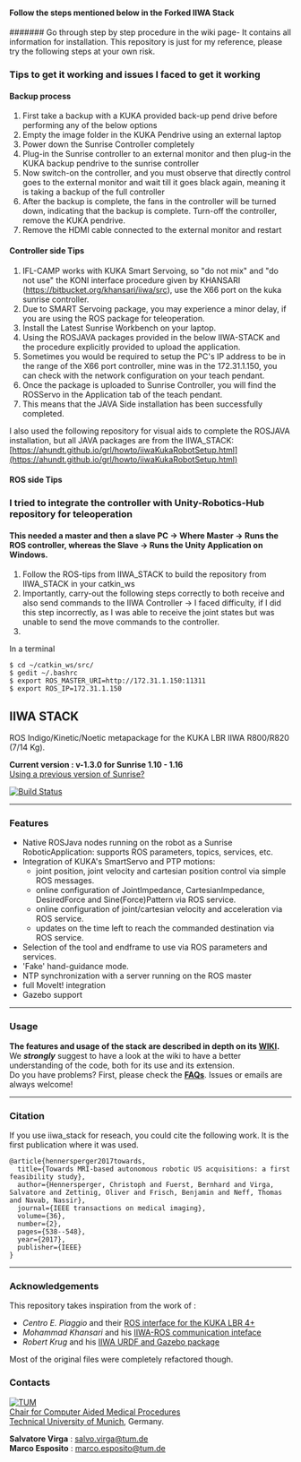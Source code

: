 #### Follow the steps mentioned below in the Forked IIWA Stack
####### Go through step by step procedure in the wiki page- It contains all information for installation.
This repository is just for my reference, please try the following steps at your own risk.

### Tips to get it working and issues I faced to get it working

#### Backup process
1. First take a backup with a KUKA provided back-up pend drive before performing any of the below options
2. Empty the image folder in the KUKA Pendrive using an external laptop
3. Power down the Sunrise Controller completely
4. Plug-in the Sunrise controller to an external monitor and then plug-in the KUKA backup pendrive to the sunrise controller
5. Now switch-on the controller, and you must observe that directly control goes to the external monitor and wait till it goes black again, meaning it is taking a backup of the full controller
6. After the backup is complete, the fans in the controller will be turned down, indicating that the backup is complete. Turn-off the controller, remove the KUKA pendrive.
7. Remove the HDMI cable connected to the external monitor and restart

#### Controller side Tips
1. IFL-CAMP works with KUKA Smart Servoing, so "do not mix" and "do not use" the KONI interface procedure given by KHANSARI (https://bitbucket.org/khansari/iiwa/src), use the X66 port on the kuka sunrise controller.
2. Due to SMART Servoing package, you may experience a minor delay, if you are using the ROS package for teleoperation.
3. Install the Latest Sunrise Workbench on your laptop.
4. Using the ROSJAVA packages provided in the below IIWA-STACK and the procedure explicitly provided to upload  the application.
5. Sometimes you would be required to setup the PC's IP address to be in the range of the X66 port controller, mine was in the 172.31.1.150, you can check with the network configuration on your teach pendant.
6. Once the package is uploaded to Sunrise Controller, you will find the ROSServo in the Application tab of the teach pendant.
7. This means that the JAVA Side installation has been successfully completed.

I also used the following repository for visual aids to complete the ROSJAVA installation, but all JAVA packages are from the IIWA_STACK:
[https://ahundt.github.io/grl/howto/iiwaKukaRobotSetup.html](https://ahundt.github.io/grl/howto/iiwaKukaRobotSetup.html)

#### ROS side Tips
### I tried to integrate the controller with Unity-Robotics-Hub repository for teleoperation
#### This needed a master and then a slave PC -> Where Master -> Runs the ROS controller, whereas the Slave -> Runs the Unity Application on Windows.

1. Follow the ROS-tips from IIWA_STACK to build the repository from IIWA_STACK in your catkin_ws
2. Importantly, carry-out the following steps correctly to both receive and also send commands to the IIWA Controller -> I faced difficulty, if I did this step incorrectly, as I was able to receive the joint states but was unable to send the move commands to the controller.
3. 

In a terminal
```
$ cd ~/catkin_ws/src/
$ gedit ~/.bashrc
$ export ROS_MASTER_URI=http://172.31.1.150:11311
$ export ROS_IP=172.31.1.150
```

## IIWA STACK
ROS Indigo/Kinetic/Noetic metapackage for the KUKA LBR IIWA R800/R820 (7/14 Kg).

**Current version : v-1.3.0 for Sunrise 1.10 - 1.16**    
[Using a previous version of Sunrise?](https://github.com/SalvoVirga/iiwa_stack/wiki/FAQ#which-version-of-sunriseossunrise-workbench-is-supported)    

[![Build Status](https://dl.circleci.com/status-badge/img/gh/IFL-CAMP/iiwa_stack/tree/master.svg?style=svg)](https://dl.circleci.com/status-badge/redirect/gh/IFL-CAMP/iiwa_stack/tree/master)

___
### Features
- Native ROSJava nodes running on the robot as a Sunrise RoboticApplication: supports ROS parameters, topics, services, etc.
- Integration of KUKA's SmartServo and PTP motions:
  - joint position, joint velocity and cartesian position control via simple ROS messages. 
  - online configuration of JointImpedance, CartesianImpedance, DesiredForce and Sine(Force)Pattern via ROS service.
  - online configuration of joint/cartesian velocity and acceleration via ROS service.
  - updates on the time left to reach the commanded destination via ROS service.
- Selection of the tool and endframe to use via ROS parameters and services.
- 'Fake' hand-guidance mode.
- NTP synchronization with a server running on the ROS master
- full MoveIt! integration
- Gazebo support

___
### Usage
__The features and usage of the stack are described in depth on its  [WIKI][8].__  
We **_strongly_** suggest to have a look at the wiki to have a better understanding of the code, both for its use and its extension.     
Do you have problems? First, please check the [**FAQs**](https://github.com/SalvoVirga/iiwa_stack/wiki/FAQ). Issues or emails are always welcome!

___
### Citation

If you use iiwa_stack for reseach, you could cite the following work. It is the first publication where it was used.

    @article{hennersperger2017towards,
      title={Towards MRI-based autonomous robotic US acquisitions: a first feasibility study},
      author={Hennersperger, Christoph and Fuerst, Bernhard and Virga, Salvatore and Zettinig, Oliver and Frisch, Benjamin and Neff, Thomas and Navab, Nassir},
      journal={IEEE transactions on medical imaging},
      volume={36},
      number={2},
      pages={538--548},
      year={2017},
      publisher={IEEE}
    }

___
### Acknowledgements
This repository takes inspiration from the work of :
- _Centro E. Piaggio_ and their [ROS interface for the KUKA LBR 4+][1]
- _Mohammad Khansari_ and his [IIWA-ROS communication inteface][2] 
- _Robert Krug_ and his [IIWA URDF and Gazebo package][7]      

Most of the original files were completely refactored though.


### Contacts

[![TUM](http://campar.in.tum.de/files/goeblr/TUM_Web_Logo_blau.png "TUM Logo")](http://www.tum.de)      
[Chair for Computer Aided Medical Procedures](http://campar.in.tum.de/)      
[Technical University of Munich](http://www.tum.de), Germany.      

<b>Salvatore Virga</b> : [salvo.virga@tum.de](mailto:salvo.virga@tum.de)      
<b>Marco Esposito</b> : [marco.esposito@tum.de](mailto:marco.esposito@tum.de) 

[1]: https://github.com/CentroEPiaggio/kuka-lwr
[2]: https://bitbucket.org/khansari/iiwa.git
[3]: https://bitbucket.org/khansari/iiwa/src/c4578460d79d5d24f58bf94bd97fb6cb0b6f280f/msg/IIWAMsg.msg
[4]: https://bitbucket.org/khansari/iiwa/wiki/Home
[5]: https://bitbucket.org/khansari/iiwa/src/c4578460d79d5d24f58bf94bd97fb6cb0b6f280f/JavaNode/?at=master
[6]: http://git.lcsr.jhu.edu/cgrauma1/kuka_iiwa_shared
[7]: https://github.com/rtkg/lbr_iiwa
[8]: https://github.com/SalvoVirga/iiwa_stack/wiki
